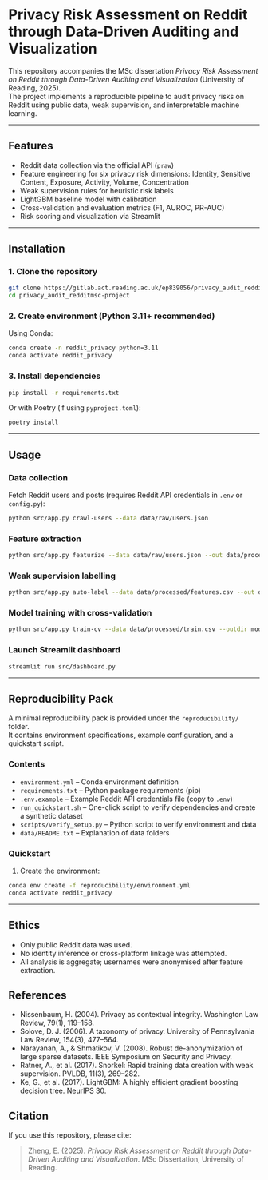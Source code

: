 # Privacy Risk Assessment on Reddit through Data-Driven Auditing and Visualization

This repository accompanies the MSc dissertation *Privacy Risk Assessment on Reddit through Data-Driven Auditing and Visualization* (University of Reading, 2025).  
The project implements a reproducible pipeline to audit privacy risks on Reddit using public data, weak supervision, and interpretable machine learning.

---

## Features
- Reddit data collection via the official API (`praw`)  
- Feature engineering for six privacy risk dimensions: Identity, Sensitive Content, Exposure, Activity, Volume, Concentration  
- Weak supervision rules for heuristic risk labels  
- LightGBM baseline model with calibration  
- Cross-validation and evaluation metrics (F1, AUROC, PR-AUC)  
- Risk scoring and visualization via Streamlit  

---

## Installation

### 1. Clone the repository
```bash
git clone https://gitlab.act.reading.ac.uk/ep839056/privacy_audit_redditmsc-project.git
cd privacy_audit_redditmsc-project
```

### 2. Create environment (Python 3.11+ recommended)
Using Conda:
```bash
conda create -n reddit_privacy python=3.11
conda activate reddit_privacy
```

### 3. Install dependencies
```bash
pip install -r requirements.txt
```

Or with Poetry (if using `pyproject.toml`):
```bash
poetry install
```

---

## Usage

### Data collection
Fetch Reddit users and posts (requires Reddit API credentials in `.env` or `config.py`):
```bash
python src/app.py crawl-users --data data/raw/users.json
```

### Feature extraction
```bash
python src/app.py featurize --data data/raw/users.json --out data/processed/features.csv
```

### Weak supervision labelling
```bash
python src/app.py auto-label --data data/processed/features.csv --out data/processed/train.csv
```

### Model training with cross-validation
```bash
python src/app.py train-cv --data data/processed/train.csv --outdir models/cv --folds 5
```

### Launch Streamlit dashboard
```bash
streamlit run src/dashboard.py
```

---
## Reproducibility Pack

A minimal reproducibility pack is provided under the `reproducibility/` folder.  
It contains environment specifications, example configuration, and a quickstart script.

### Contents
- `environment.yml` – Conda environment definition  
- `requirements.txt` – Python package requirements (pip)  
- `.env.example` – Example Reddit API credentials file (copy to `.env`)  
- `run_quickstart.sh` – One-click script to verify dependencies and create a synthetic dataset  
- `scripts/verify_setup.py` – Python script to verify environment and data  
- `data/README.txt` – Explanation of data folders  

### Quickstart
1. Create the environment:
```bash
conda env create -f reproducibility/environment.yml
conda activate reddit_privacy
```
 ----

## Ethics
- Only public Reddit data was used.  
- No identity inference or cross-platform linkage was attempted.  
- All analysis is aggregate; usernames were anonymised after feature extraction.  

## References

- Nissenbaum, H. (2004). Privacy as contextual integrity. Washington Law Review, 79(1), 119–158.  
- Solove, D. J. (2006). A taxonomy of privacy. University of Pennsylvania Law Review, 154(3), 477–564.  
- Narayanan, A., & Shmatikov, V. (2008). Robust de-anonymization of large sparse datasets. IEEE Symposium on Security and Privacy.  
- Ratner, A., et al. (2017). Snorkel: Rapid training data creation with weak supervision. PVLDB, 11(3), 269–282.  
- Ke, G., et al. (2017). LightGBM: A highly efficient gradient boosting decision tree. NeurIPS 30.  

## Citation
If you use this repository, please cite:

> Zheng, E. (2025). *Privacy Risk Assessment on Reddit through Data-Driven Auditing and Visualization*. MSc Dissertation, University of Reading.
